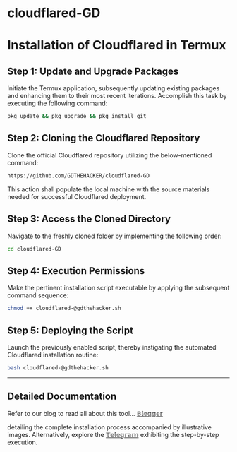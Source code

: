 # cloudflared-GD

Installation of Cloudflared in Termux  
==========================================================

Step 1: Update and Upgrade Packages
------------------------------------

Initiate the Termux application, subsequently updating existing packages and enhancing them to their most recent iterations. Accomplish this task by executing the following command:
```bash
pkg update && pkg upgrade && pkg install git
```

Step 2: Cloning the Cloudflared Repository
-----------------------------------------

Clone the official Cloudflared repository utilizing the below-mentioned command:
```bash
https://github.com/GDTHEHACKER/cloudflared-GD
```
This action shall populate the local machine with the source materials needed for successful Cloudflared deployment.

Step 3: Access the Cloned Directory
----------------------------------

Navigate to the freshly cloned folder by implementing the following order:
```bash
cd cloudflared-GD
```

Step 4: Execution Permissions
-----------------------------

Make the pertinent installation script executable by applying the subsequent command sequence:
```bash
chmod +x cloudflared-@gdthehacker.sh
```

Step 5: Deploying the Script
----------------------------

Launch the previously enabled script, thereby instigating the automated Cloudflared installation routine:
```bash
bash cloudflared-@gdthehacker.sh
```
----------------------------------------
Detailed Documentation 
----------------------------------------

Refer to our blog to read all about this tool... 
[𝔹𝕝𝕠𝕘𝕘𝕖𝕣](https://gdthehacker.blogspot.com/2022/10/blog-post.html) 


detailing the complete installation process accompanied by illustrative images. Alternatively,
explore the [𝕋𝕖𝕝𝕖𝕘𝕣𝕒𝕞](https://t.me/GD_HACKER) exhibiting the step-by-step execution.
